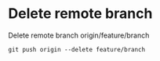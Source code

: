 # Delete remote branch

Delete remote branch origin/feature/branch
```
git push origin --delete feature/branch
```
